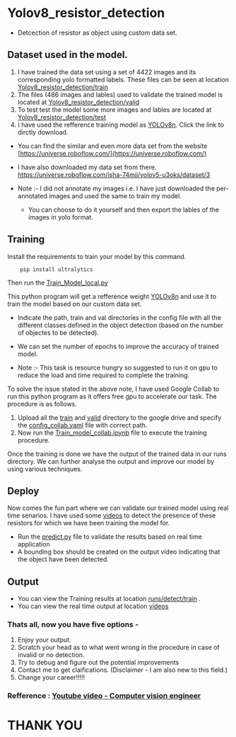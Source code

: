 # Yolov8_resistor_detection
- Detcection of resistor as object using custom data set.


## Dataset used in the model.

1. I have trained the data set using a set of 4422 images and its corresponding yolo formatted labels.
These files can be seen at location [Yolov8_resistor_detection/train](train/)
2. The files (486 images and lables) used to validate the trained model is located at [Yolov8_resistor_detection/valid](valid/)
3. To test test the model some more images and lables are located at [Yolov8_resistor_detection/test](Yolov8_resistor_detection/test)
4. I have used the refference training model as [YOLOv8n](https://github.com/ultralytics/assets/releases/download/v0.0.0/yolov8n.pt). Click the link to dirctly download.

- You can find the similar and even more data set from the website [https://universe.roboflow.com/](https://universe.roboflow.com/)

- I have also downloaded my data set from there. https://universe.roboflow.com/isha-74mjj/yolov5-u3oks/dataset/3

- Note :- I did not annotate my images i.e. I have just downloaded the per-annotated images and used the same to train my model.
    - You can choose to do it yourself and then export the lables of the images in yolo format.

## Training 
Install the requirements to train your model by this command.

        pip install ultralytics

Then run the [Train_Model_local.py](Train_Model_local.py)


This python program will get a refference weight [YOLOv8n](https://github.com/ultralytics/assets/releases/download/v0.0.0/yolov8n.pt) and use it to train the model based on our custom data set.

- Indicate the path, train and val directories in the config file with all the different classes defined in the object detection (based on the number of objectes to be detected).
- We can set the number of epochs to improve the accuracy of trained model.


- Note :- This task is resource hungry so suggested to run it on gpu to reduce the load and time required to complete the training.

To solve the issue stated in the above note, I have used Google Collab to run this python program as it offers free gpu to accelerate our task. The procedure is as follows.

1. Upload all the [train](train/) and [valid](valid/) directory to the google drive and specify the [config_collab.yaml](config_collab.yaml) file with correct path.
2. Now run the [Train_model_collab.ipynb](Train_model_collab.ipynb) file to execute the training procedure.

Once the training is done we have the output of the trained data in our runs directory. We can further analyse the output and improve our model by using various techniques.

## Deploy

Now comes the fun part where we can validate our trained model using real time senarios.
I have used some [videos](videos/) to detect the presence of these resistors for which we have been training the model for.

- Run the  [predict.py](predict.py) file to validate the results based on real time application
- A bounding box should be created on the output video indicating that the object have been detected.

## Output 
- You can view the Training results at location [runs/detect/train](runs/detect/train) .
- You can view the real time output at location [videos](videos/)

### Thats all, now you have five options -
1. Enjoy your output.
2. Scratch your head as to what went wrong in the procedure in case of invalid or no detection.
3. Try to debug and figure out the potential improvements 
4. Contact me to get claifications. (Disclaimer - I am also new to this field.)
5. Change your career!!!!!

### Refference : [Youtube video - Computer vision engineer](https://www.youtube.com/watch?v=Z-65nqxUdl4&t=1848s)

# THANK YOU